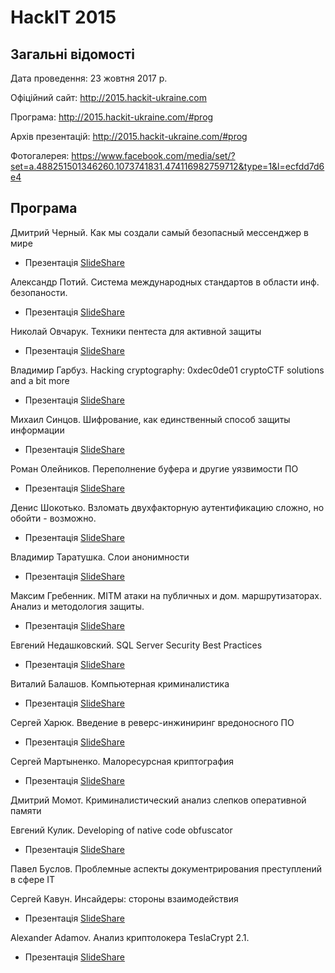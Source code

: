 # HackIT 2015

## Загальні відомості 

Дата проведення: 23 жовтня 2017 р.

Офіційний сайт: http://2015.hackit-ukraine.com

Програма: http://2015.hackit-ukraine.com/#prog

Архів презентацій: http://2015.hackit-ukraine.com/#prog

Фотогалерея: https://www.facebook.com/media/set/?set=a.488251501346260.1073741831.474116982759712&type=1&l=ecfdd7d6e4

## Програма

Дмитрий Черный. Как мы создали самый безопасный мессенджер в мире
- Презентація [SlideShare](https://www.slideshare.net/HackIT-ukraine/ss-54732039)

Александр Потий. Система международных стандартов в области инф. безопаности.
- Презентація [SlideShare](https://www.slideshare.net/HackIT-ukraine/ss-54731256)

Николай Овчарук. Техники пентеста для активной защиты
- Презентація [SlideShare](https://www.slideshare.net/HackIT-ukraine/ss-54730957)

Владимир Гарбуз. Hacking cryptography: 0xdec0de01 cryptoCTF solutions and a bit more
- Презентація [SlideShare](https://www.slideshare.net/HackIT-ukraine/hacking-cryptography-0xdec0de01-cryptoctf-solutions-and-a-bit-more)

Михаил Синцов. Шифрование, как единственный способ защиты информации
- Презентація [SlideShare](https://www.slideshare.net/HackIT-ukraine/ss-54731483)

Роман Олейников. Переполнение буфера и другие уязвимости ПО
- Презентація [SlideShare](https://www.slideshare.net/HackIT-ukraine/ss-54731054)

Денис Шокотько. Взломать двухфакторную аутентификацию сложно, но обойти - возможно.
- Презентація [SlideShare](https://www.slideshare.net/HackIT-ukraine/ss-54732049)

Владимир Таратушка. Слои анонимности
- Презентація [SlideShare](https://www.slideshare.net/HackIT-ukraine/ss-54731299)

Максим Гребенник. MITM атаки на публичных и дом. маршрутизаторах. Анализ и методология защиты.
- Презентація [SlideShare](https://www.slideshare.net/HackIT-ukraine/mitm-54730944)

Евгений Недашковский. SQL Server Security Best Practices
- Презентація [SlideShare](https://www.slideshare.net/HackIT-ukraine/sql-server-security-best-practices-54732275)

Виталий Балашов. Компьютерная криминалистика
- Презентація [SlideShare](https://www.slideshare.net/HackIT-ukraine/ss-54731168)

Сергей Харюк. Введение в реверс-инжиниринг вредоносного ПО
- Презентація [SlideShare](https://www.slideshare.net/HackIT-ukraine/ss-54731044)

Сергей Мартыненко. Малоресурсная криптография
- Презентація [SlideShare](https://www.slideshare.net/HackIT-ukraine/ss-54732195)

Дмитрий Момот. Криминалистический анализ слепков оперативной памяти

Евгений Кулик. Developing of native code obfuscator
- Презентація [SlideShare](https://www.slideshare.net/HackIT-ukraine/developing-of-native-code-obfuscator)

Павел Буслов. Проблемные аспекты документрирования преступлений в сфере IT

Сергей Кавун. Инсайдеры: стороны взаимодействия
- Презентація [SlideShare](https://www.slideshare.net/HackIT-ukraine/ss-54731170)

Alexander Adamov. Анализ криптолокера TeslaCrypt 2.1.
- Презентація [SlideShare](https://www.slideshare.net/HackIT-ukraine/teslacrypt-21-alexander-adamov)